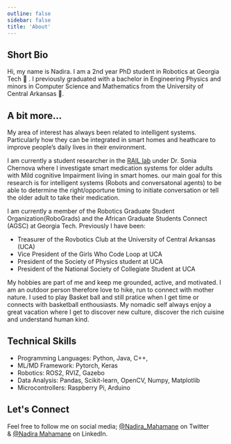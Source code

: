 ```yaml
---
outline: false
sidebar: false
title: 'About'
---
```


Short Bio
---------
Hi, my name is Nadira. I am a 2nd year PhD student in Robotics at Georgia Tech 🐝 . I previously graduated with a bachelor in Engineering Physics and minors in Computer Science and Mathematics from the University of Central Arkansas 🐻.


A bit more...
-------------
My area of interest has always been related to intelligent systems. Particularly how they can be integrated in smart homes and heathcare to improve people’s daily lives in their environment. 

I am currently a student researcher in the [RAIL lab](https://rail.gatech.edu/)  under Dr. Sonia Chernova where I investigate smart medication systems for older adults with Mild cognitive Impairment living in smart homes. our main goal for this research is for intelligent systems (Robots and conversatonal agents) to be able to determine the right/opportune timing to initiate conversation or tell the older adult to take their medication. 

I am currently a member of the Robotics Graduate Student Organization(RoboGrads) and the African Graduate Students Connect (AGSC) at Georgia Tech. 
Previously I have been: 
* Treasurer of the Rovbotics Club at the University of Central Arkansas (UCA)
* Vice President of the Girls Who Code Loop at UCA
* President of the Society of Physics student at UCA
* President of the National Society of Collegiate Student at UCA

My hobbies are part of me and keep me grounded, active, and motivated. I am an outdoor person therefore love to hike, run to connect with mother nature. I used to play Basket ball and still pratice when I get time or connects with basketball enthousiasts. My nomadic self always enjoy a great vacation where I get to discover new culture, discover the rich cuisine and understand human kind. 


Technical Skills
-----------------
- Programming Languages: Python, Java, C++, 
- ML/MD Framework: Pytorch, Keras
- Robotics: ROS2, RVIZ, Gazebo
- Data Analysis: Pandas, Scikit-learn, OpenCV, Numpy, Matplotlib
- Microcontrollers: Raspberry Pi, Arduino

Let's Connect
-------------

Feel free to follow me on social media; [@Nadira_Mahamane](https://twitter.com/Nadira_mahamane) on Twitter & [@Nadira Mahamane](https://www.linkedin.com/in/nadira-m/) on LinkedIn.